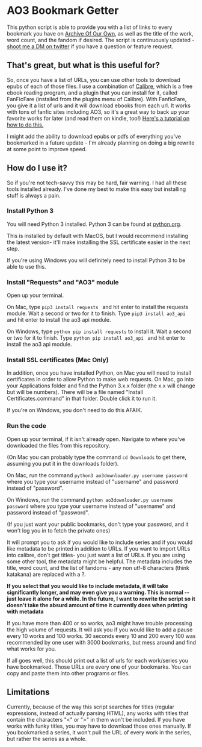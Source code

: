 # AO3 Bookmark Getter

This python script is able to provide you with a list of links to every bookmark you have on [Archive Of Our Own](https://archiveofourown.org), as well as the title of the work, word count, and the fandom if desired. The script is continuously updated - [shoot me a DM on twitter](https://twitter.com/syrtis_) if you have a question or feature request.

## That's great, but what is this useful for?

So, once you have a list of URLs, you can use other tools to download epubs of each of those files. I use a combination of [Calibre](https://calibre-ebook.com/download), which is a free ebook reading program, and a plugin that you can install for it, called FanFicFare (installed from the plugins menu of Calibre). With FanficFare, you give it a list of urls and it will download ebooks from each url. It works with tons of fanfic sites including AO3, so it's a great way to back up your favorite works for later (and read them on kindle, too!) [Here's a tutorial on how to do this.](https://www.reddit.com/r/FanFiction/comments/3pv06c/meta_a_tutorial_on_using_calibre_to_save_and_read/)

I might add the ability to download epubs or pdfs of everything you've bookmarked in a future update - I'm already planning on doing a big rewrite at some point to improve speed.

## How do I use it?

So if you're not tech-savvy this may be hard, fair warning. I had all these tools installed already. I've done my best to make this easy but installing stuff is always a pain.

### Install Python 3

You will need Python 3 installed. Python 3 can be found at [python.org](https://www.python.org).

This is installed by default with MacOS, but I would recommend installing the latest version- it'll make installing the SSL certificate easier in the next step.

If you're using Windows you will definitely need to install Python 3 to be able to use this.

### Install "Requests" and "AO3" module
Open up your terminal.

On Mac, type `pip3 install requests ` and hit enter to install the requests module. Wait a second or two for it to finish. Type `pip3 install ao3_api ` and hit enter to install the ao3 api module.

On Windows, type `python pip install requests` to install it. Wait a second or two for it to finish. Type `python pip install ao3_api ` and hit enter to install the ao3 api module.

### Install SSL certificates (Mac Only)

In addition, once you have installed Python, on Mac you will need to install certificates in order to allow Python to make web requests. On Mac, go into your Applications folder and find the Python 3.x.x folder (the x.x will change but will be numbers). There will be a file named "Install Certificates.command" in that folder. Double click it to run it.

If you're on Windows, you don't need to do this AFAIK.

### Run the code

Open up your terminal, if it isn't already open. Navigate to where you've downloaded the files from this repository.

(On Mac you can probably type the command `cd Downloads` to get there, assuming you put it in the downloads folder).

On Mac, run the command `python3 ao3downloader.py username password` where you type your username instead of "username" and password instead of "password".

On Windows, run the command `python ao3downloader.py username password` where you type your username instead of "username" and password instead of "password".

(If you just want your public bookmarks, don't type your password, and it won't log you in to fetch the private ones)

It will prompt you to ask if you would like to include series and if you would like metadata to be printed in addition to URLs. If you want to import URLs into calibre, don't get titles- you just want a list of URLs. If you are using some other tool, the metadata might be helpful. The metadata includes the title, word count, and the list of fandoms - any non utf-8 characters (think katakana) are replaced with a ?.

**If you select that you would like to include metadata, it will take significantly longer, and may even give you a warning. This is normal -- just leave it alone for a while. In the future, I want to rewrite the script so it doesn't take the absurd amount of time it currently does when printing with metadata**

If you have more than 400 or so works, ao3 might have trouble processing the high volume of requests. It will ask you if you would like to add a pause every 10 works and 100 works. 30 seconds every 10 and 200 every 100 was recommended by one user with 3000 bookmarks, but mess around and find what works for you.

If all goes well, this should print out a list of urls for each work/series you have bookmarked. Those URLs are every one of your bookmarks. You can copy and paste them into other programs or files.

## Limitations
Currently, because of the way this script searches for titles (regular expressions, instead of actually parsing HTML), any works with titles that contain the characters "<" or ">" in them won't be included. If you have works with funky titles, you may have to download those ones manually. If you bookmarked a series, it won't pull the URL of every work in the series, but rather the series as a whole.
